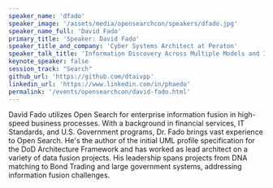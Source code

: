 ```yaml
---
speaker_name: 'dfado'
speaker_image: '/assets/media/opensearchcon/speakers/dfado.jpg'
speaker_name_full: 'David Fado'
primary_title: 'Speaker: David Fado'
speaker_title_and_company: 'Cyber Systems Architect at Peraton'
speaker_talk_title: 'Information Discovery Across Multiple Models and Indices: Potential for Search Pipelines'
keynote_speaker: false
session_track: "Search"
github_url: 'https://github.com/dtaivpp'
linkedin_url: 'https://www.linkedin.com/in/phaedo'
permalink: '/events/opensearchcon/david-fado.html'
---
```


David Fado utilizes Open Search for enterprise information fusion in high-speed business processes. With a background in financial services, IT Standards, and U.S. Government programs, Dr. Fado brings vast experience to Open Search. He's the author of the initial UML profile specification for the DoD Architecture Framework and has worked as lead architect on a variety of data fusion projects. His leadership spans projects from DNA matching to Bond Trading and large government systems, addressing information fusion challenges.

